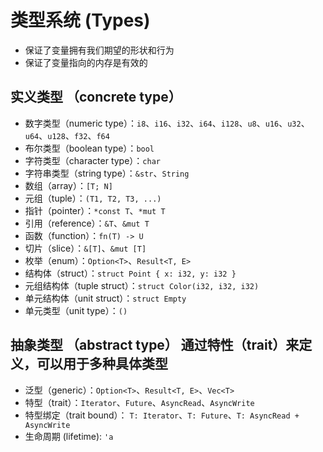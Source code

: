 # 类型系统 (Types)
- 保证了变量拥有我们期望的形状和行为
- 保证了变量指向的内存是有效的

## 实义类型 （concrete type） 
- 数字类型（numeric type）：`i8`、`i16`、`i32`、`i64`、`i128`、`u8`、`u16`、`u32`、`u64`、`u128`、`f32`、`f64`
- 布尔类型（boolean type）：`bool`
- 字符类型（character type）：`char`
- 字符串类型（string type）：`&str`、`String`
- 数组（array）：`[T; N]`
- 元组（tuple）：`(T1, T2, T3, ...)`
- 指针（pointer）：`*const T`、`*mut T`
- 引用（reference）：`&T`、`&mut T`
- 函数（function）：`fn(T) -> U`
- 切片（slice）：`&[T]`、`&mut [T]`
- 枚举（enum）：`Option<T>`、`Result<T, E>`
- 结构体（struct）：`struct Point { x: i32, y: i32 }`
- 元组结构体（tuple struct）：`struct Color(i32, i32, i32)`
- 单元结构体（unit struct）：`struct Empty`
- 单元类型（unit type）：`()`


## 抽象类型 （abstract type） 通过特性（trait）来定义，可以用于多种具体类型
- 泛型（generic）：`Option<T>`、`Result<T, E>`、`Vec<T>`
- 特型（trait）：`Iterator`、`Future`、`AsyncRead`、`AsyncWrite`
- 特型绑定（trait bound）： `T: Iterator`、`T: Future`、`T: AsyncRead + AsyncWrite`  
- 生命周期 (lifetime): `'a`

